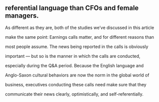 ## referential language than CFOs and female managers.

As different as they are, both of the studies we’ve discussed in this article

make the same point: Earnings calls matter, and for different reasons than

most people assume. The news being reported in the calls is obviously

important — but so is the manner in which the calls are conducted,

especially during the Q&A period. Because the English language and

Anglo-Saxon cultural behaviors are now the norm in the global world of

business, executives conducting these calls need make sure that they

communicate their news clearly, optimistically, and self-referentially.